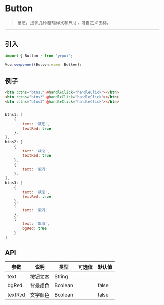 # Button

> 按钮，提供几种基础样式和尺寸，可自定义图标。

------------

## 引入

```javascript
import { Button } from 'yepui';

Vue.component(Button.name, Button);
```

## 例子

```html
<btn :btns="btns1" @handleClick="handleClick"></btn>
<btn :btns="btns2" @handleClick="handleClick"></btn>
<btn :btns="btns3" @handleClick="handleClick"></btn>
```

```js

btns1: [
    {
        text: '确定',
        textRed: true
    },
],
btns2: [
    {
        text: '确定',
        textRed: true
    },
    {
        text: '取消'
    },
],
btns3: [
    {
        text: '确定',
        textRed: true
    },
    {
        text: '取消'
    },
    {
        text: '取消',
        bgRed: true
    }
]

```

## API

| 参数 | 说明 | 类型 | 可选值 | 默认值 |
|------|-------|---------|-------|--------|
| text | 按钮文案 | String | |  |
| bgRed | 背景颜色 | Boolean | | false |
| textRed | 文字颜色 | Boolean |   | false |


